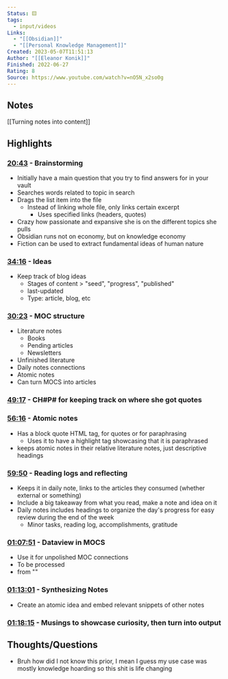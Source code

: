 ```yaml
---
Status: 🟨
tags:
  - input/videos
Links:
  - "[[Obsidian]]"
  - "[[Personal Knowledge Management]]"
Created: 2023-05-07T11:51:13
Author: "[[Eleanor Konik]]"
Finished: 2022-06-27
Rating: 8
Source: https://www.youtube.com/watch?v=nO5N_x2so0g
---
```


## Notes
[[Turning notes into content]]
## Highlights

### [20:43](https://youtu.be/nO5N_x2so0g&t=1243s) - Brainstorming
- Initially have a main question that you try to find answers for in your vault
- Searches words related to topic in search
- Drags the list item into the file
	- Instead of linking whole file, only links certain excerpt
		- Uses specified links (headers, quotes)
- Crazy how passionate and expansive she is on the different topics she pulls
- Obsidian runs not on economy, but on knowledge economy
- Fiction can be used to extract fundamental ideas of human nature

### [34:16](https://youtu.be/nO5N_x2so0g&t=2056s) -  Ideas
- Keep track of blog ideas
	- Stages of content > "seed", "progress", "published"
	- last-updated
	- Type: article, blog, etc
### [30:23](https://youtu.be/nO5N_x2so0g&t=1823s) - MOC structure
- Literature notes
	- Books
	- Pending articles
	- Newsletters
- Unfinished literature
- Daily notes connections
- Atomic notes
- Can turn MOCS into articles

### [49:17](https://youtu.be/nO5N_x2so0g&t=2957s) - CH#P# for keeping track on where she got quotes

### [56:16](https://youtu.be/nO5N_x2so0g&t=3376s) - Atomic notes
- Has a block quote HTML tag, for quotes or for paraphrasing
	- Uses it to have a highlight tag showcasing that it is paraphrased
- keeps atomic notes in their relative literature notes, just descriptive headings

### [59:50](https://youtu.be/nO5N_x2so0g&t=3590s) - Reading logs and reflecting
- Keeps it in daily note, links to the articles they consumed (whether external or something)
- Include a big takeaway from what you read, make a note and idea on it
- Daily notes includes headings to organize the day's progress for easy review during the end of the week
	- Minor tasks, reading log, accomplishments, gratitude

### [01:07:51](https://youtu.be/nO5N_x2so0g&t=4071s) - Dataview in MOCS
- Use it for unpolished MOC connections
- To be processed
- from ""

### [01:13:01](https://youtu.be/nO5N_x2so0g&t=4381s) - Synthesizing Notes
- Create an atomic idea and embed relevant snippets of other notes

### [01:18:15](https://youtu.be/nO5N_x2so0g&t=4695s) - Musings to showcase curiosity, then turn into output
## Thoughts/Questions
- Bruh how did I not know this prior, I mean I guess my use case was mostly knowledge hoarding so this shit is life changing

